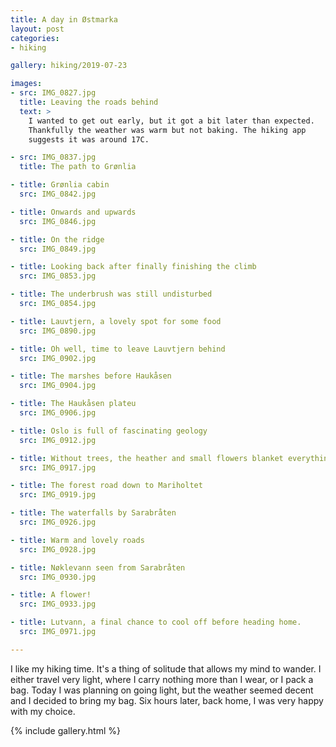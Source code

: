 ```yaml
---
title: A day in Østmarka
layout: post
categories:
- hiking

gallery: hiking/2019-07-23

images:
- src: IMG_0827.jpg
  title: Leaving the roads behind
  text: >
    I wanted to get out early, but it got a bit later than expected.
    Thankfully the weather was warm but not baking. The hiking app 
    suggests it was around 17C.

- src: IMG_0837.jpg
  title: The path to Grønlia

- title: Grønlia cabin
  src: IMG_0842.jpg

- title: Onwards and upwards
  src: IMG_0846.jpg

- title: On the ridge
  src: IMG_0849.jpg

- title: Looking back after finally finishing the climb
  src: IMG_0853.jpg

- title: The underbrush was still undisturbed 
  src: IMG_0854.jpg

- title: Lauvtjern, a lovely spot for some food
  src: IMG_0890.jpg

- title: Oh well, time to leave Lauvtjern behind
  src: IMG_0902.jpg

- title: The marshes before Haukåsen
  src: IMG_0904.jpg

- title: The Haukåsen plateu
  src: IMG_0906.jpg

- title: Oslo is full of fascinating geology
  src: IMG_0912.jpg

- title: Without trees, the heather and small flowers blanket everything
  src: IMG_0917.jpg

- title: The forest road down to Mariholtet
  src: IMG_0919.jpg

- title: The waterfalls by Sarabråten
  src: IMG_0926.jpg

- title: Warm and lovely roads
  src: IMG_0928.jpg

- title: Nøklevann seen from Sarabråten
  src: IMG_0930.jpg

- title: A flower!
  src: IMG_0933.jpg

- title: Lutvann, a final chance to cool off before heading home.
  src: IMG_0971.jpg

---
```


I like my hiking time. It's a thing of solitude that allows my mind to wander.
I either travel very light, where I carry nothing more than I wear, or I pack
a bag. Today I was planning on going light, but the weather seemed decent and
I decided to bring my bag. Six hours later, back home, I was very happy
with my choice.


{% include gallery.html %}
